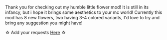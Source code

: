 Thank you for checking out my humble little flower mod! It is still in its infancy, but i hope it brings some aesthetics to your mc world!
Currently this mod has 8 new flowers, two having 3-4 colored variants, I'd love to try and bring any suggestion you might have! 


☆ Add your requests [Here](https://github.com/fadingRemembrancer/kawaflora/issues) ☆
